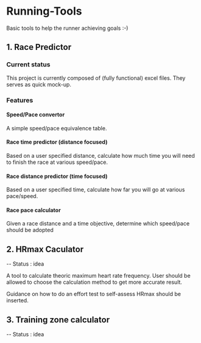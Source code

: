 # Running-Tools
Basic tools to help the runner achieving goals :-)

## 1. Race Predictor
### Current status
This project is currently composed of (fully functional) excel files. They serves as quick mock-up.
### Features
#### Speed/Pace convertor
A simple speed/pace equivalence table.

#### Race time predictor (distance focused)
Based on a user specified distance, calculate how much time you will need to finish the race at various speed/pace.

#### Race distance predictor (time focused)
Based on a user specified time, calculate how far you will go at various pace/speed.

#### Race pace calculator
Given a race distance and a time objective, determine which speed/pace should be adopted



## 2. HRmax Caculator
-- Status : idea

A tool to calculate theoric maximum heart rate frequency.
User should be allowed to choose the calculation method to get more accurate result.

Guidance on how to do an effort test to self-assess HRmax should be inserted.

## 3. Training zone calculator
-- Status : idea
